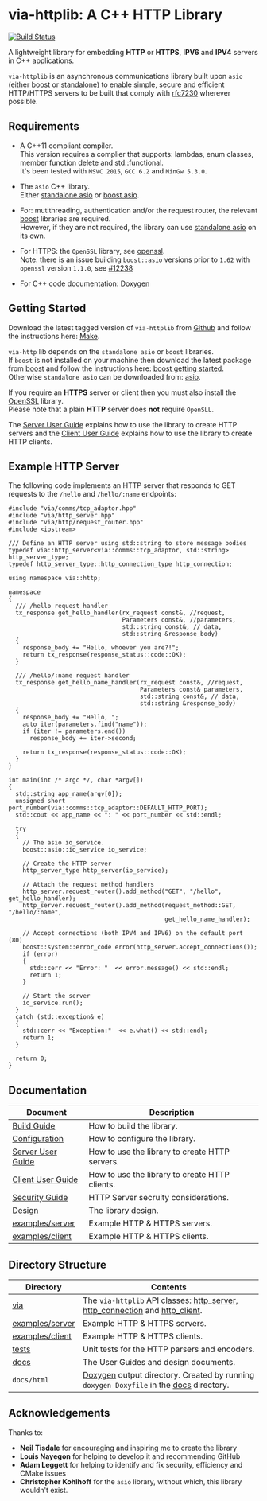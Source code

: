 # via-httplib: A C++ HTTP Library

[![Build Status](https://travis-ci.org/kenba/via-httplib.svg?branch=master)](https://travis-ci.org/kenba/via-httplib)

A lightweight library for embedding **HTTP** or **HTTPS**, **IPV6** and **IPV4** servers in C++ applications.

`via-httplib` is an asynchronous communications library built upon `asio` (either
[boost](http://www.boost.org/doc/libs/1_63_0/doc/html/boost_asio.html) or
[standalone](http://think-async.com/)) to enable simple, secure and efficient
HTTP/HTTPS servers to be built that comply with
[rfc7230](https://tools.ietf.org/html/rfc7230) wherever possible.

## Requirements

+ A C++11 compliant compiler.   
This version requires a complier that supports:  lambdas, enum classes, member function delete
and std::functional.  
It's been tested with `MSVC 2015`, `GCC 6.2` and `MinGw 5.3.0`.  

+ The `asio` C++ library.  
Either [standalone asio](http://think-async.com/) or [boost asio](http://www.boost.org/).  

+ For: mutithreading, authentication and/or the request router, the relevant [boost](http://www.boost.org/) libraries are required.  
However, if they are not required, the library can use [standalone asio](http://think-async.com/) on its own.

+ For HTTPS: the `OpenSSL` library, see [openssl](http://www.openssl.org/).  
  Note: there is an issue building `boost::asio` versions prior to `1.62` with `openssl` version `1.1.0`, see [#12238](https://svn.boost.org/trac/boost/ticket/12238)

+ For C++ code documentation: [Doxygen](http://www.stack.nl/~dimitri/doxygen/)

## Getting Started

Download the latest tagged version of `via-httplib` from
[Github](https://github.com/kenba/via-httplib)
and follow the instructions here: [Make](docs/MAKE.md).  

`via-http` lib depends on the `standalone asio` or `boost` libraries.  
If `boost` is not installed on your machine then download the latest package from
[boost](http://www.boost.org/) and follow the instructions here:
[boost getting started](http://www.boost.org/doc/libs/1_62_0/more/getting_started/index.html).
Otherwise `standalone asio` can be downloaded from: [asio](http://think-async.com/).

If you require an **HTTPS** server or client then you must also install the
[OpenSSL](https://www.openssl.org/) library.  
Please note that a plain **HTTP** server does **not** require `OpenSLL`.

The [Server User Guide](docs/Server.md) explains how to use the library to create HTTP servers and
the [Client User Guide](docs/Client.md) explains how to use the library to create HTTP clients.

## Example HTTP Server

The following code implements an HTTP server that responds to GET requests to the
`/hello` and `/hello/:name` endpoints:

    #include "via/comms/tcp_adaptor.hpp"
    #include "via/http_server.hpp"
    #include "via/http/request_router.hpp"
    #include <iostream>

    /// Define an HTTP server using std::string to store message bodies
    typedef via::http_server<via::comms::tcp_adaptor, std::string> http_server_type;
    typedef http_server_type::http_connection_type http_connection;
    
    using namespace via::http;

    namespace
    {
      /// /hello request handler
      tx_response get_hello_handler(rx_request const&, //request,
                                    Parameters const&, //parameters,
                                    std::string const&, // data,
                                    std::string &response_body)
      {
        response_body += "Hello, whoever you are?!";
        return tx_response(response_status::code::OK);
      }

      /// /hello/:name request handler
      tx_response get_hello_name_handler(rx_request const&, //request,
                                         Parameters const& parameters,
                                         std::string const&, // data,
                                         std::string &response_body)
      {
        response_body += "Hello, ";
        auto iter(parameters.find("name"));
        if (iter != parameters.end())
          response_body += iter->second;

        return tx_response(response_status::code::OK);
      }
    }

    int main(int /* argc */, char *argv[])
    {
      std::string app_name(argv[0]);
      unsigned short port_number(via::comms::tcp_adaptor::DEFAULT_HTTP_PORT);
      std::cout << app_name << ": " << port_number << std::endl;

      try
      {
        // The asio io_service.
        boost::asio::io_service io_service;

        // Create the HTTP server
        http_server_type http_server(io_service);

        // Attach the request method handlers
        http_server.request_router().add_method("GET", "/hello", get_hello_handler);
        http_server.request_router().add_method(request_method::GET, "/hello/:name",
                                                get_hello_name_handler);

        // Accept connections (both IPV4 and IPV6) on the default port (80)
        boost::system::error_code error(http_server.accept_connections());
        if (error)
        {
          std::cerr << "Error: "  << error.message() << std::endl;
          return 1;
        }

        // Start the server
        io_service.run();
      }
      catch (std::exception& e)
      {
        std::cerr << "Exception:"  << e.what() << std::endl;
        return 1;
      }

      return 0;
    }

## Documentation

| Document | Description |
|----------|-------------|
| [Build Guide](docs/MAKE.md) | How to build the library. |
| [Configuration](docs/Configuration.md) | How to configure the library. |
| [Server User Guide](docs/Server.md) | How to use the library to create HTTP servers. |
| [Client User Guide](docs/Client.md) | How to use the library to create HTTP clients. |
| [Security Guide](docs/Server_Security.md) | HTTP Server secruity considerations. |
| [Design](docs/Design_Top.md) | The library design. |
| [examples/server](examples/server) | Example HTTP & HTTPS servers. |
| [examples/client](examples/client) | Example HTTP & HTTPS clients. |
    
## Directory Structure

| Directory            | Contents                                                                 |
|----------------------|--------------------------------------------------------------------------|
| [via](include/via)           | The `via-httplib` API classes: [http_server](include/via/http_server.hpp), [http_connection](include/via/http_connection.hpp) and [http_client](include/via/http_client.hpp). |
| [examples/server](examples/server) | Example HTTP & HTTPS servers.                              |
| [examples/client](examples/client) | Example HTTP & HTTPS clients.                              |
| [tests](tests)       | Unit tests for the HTTP parsers and encoders.                            |
| [docs](docs)         | The User Guides and design documents.                                    |
| `docs/html`          | [Doxygen](http://www.stack.nl/~dimitri/doxygen/) output directory. Created by running `doxygen Doxyfile` in the [docs](docs) directory. | 

## Acknowledgements

Thanks to:
 + **Neil Tisdale** for encouraging and inspiring me to create the library
 + **Louis Nayegon** for helping to develop it and recommending GitHub  
 + **Adam Leggett** for helping to identify and fix security, efficiency and CMake issues
 + **Christopher Kohlhoff** for the `asio` library, without which, this library wouldn't exist.
 